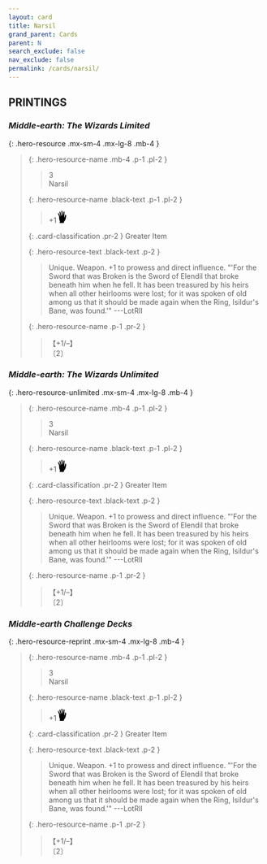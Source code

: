 ```yaml
---
layout: card
title: Narsil
grand_parent: Cards
parent: N
search_exclude: false
nav_exclude: false
permalink: /cards/narsil/
---
```


## PRINTINGS


### _Middle-earth: The Wizards Limited_

{: .hero-resource .mx-sm-4 .mx-lg-8 .mb-4 }
> {: .hero-resource-name .mb-4 .p-1 .pl-2 }
> > <div class="card-mp">3</div>
> > <div class="card-name">Narsil</div>
>
> {: .hero-resource-name .black-text .p-1 .pl-2 }
> > +1![](/assets/images/di.svg)
>
> {: .card-classification .pr-2 }
> Greater Item
>
> {: .hero-resource-text .black-text .p-2 }
> > Unique. Weapon. +1 to prowess and direct influence.  "'For the Sword that was Broken is the Sword of Elendil that broke beneath him when he fell. It has been treasured by his heirs when all other heirlooms were lost; for it was spoken of old among us that it should be made again when the Ring, Isildur's Bane, was found.'" ---LotRII 
> 
> {: .hero-resource-name .p-1 .pr-2 }
> > <div class="card-shield">【+1/&ndash;】</div>
> > <div class="card-corruption">〔2〕</div>

### _Middle-earth: The Wizards Unlimited_

{: .hero-resource-unlimited .mx-sm-4 .mx-lg-8 .mb-4 }
> {: .hero-resource-name .mb-4 .p-1 .pl-2 }
> > <div class="card-mp">3</div>
> > <div class="card-name">Narsil</div>
>
> {: .hero-resource-name .black-text .p-1 .pl-2 }
> > +1![](/assets/images/di.svg)
>
> {: .card-classification .pr-2 }
> Greater Item
>
> {: .hero-resource-text .black-text .p-2 }
> > Unique. Weapon. +1 to prowess and direct influence.  "'For the Sword that was Broken is the Sword of Elendil that broke beneath him when he fell. It has been treasured by his heirs when all other heirlooms were lost; for it was spoken of old among us that it should be made again when the Ring, Isildur's Bane, was found.'" ---LotRII 
> 
> {: .hero-resource-name .p-1 .pr-2 }
> > <div class="card-shield">【+1/&ndash;】</div>
> > <div class="card-corruption">〔2〕</div>

### _Middle-earth Challenge Decks_

{: .hero-resource-reprint .mx-sm-4 .mx-lg-8 .mb-4 }
> {: .hero-resource-name .mb-4 .p-1 .pl-2 }
> > <div class="card-mp">3</div>
> > <div class="card-name">Narsil</div>
>
> {: .hero-resource-name .black-text .p-1 .pl-2 }
> > +1![](/assets/images/di.svg)
>
> {: .card-classification .pr-2 }
> Greater Item
>
> {: .hero-resource-text .black-text .p-2 }
> > Unique. Weapon. +1 to prowess and direct influence.  "'For the Sword that was Broken is the Sword of Elendil that broke beneath him when he fell. It has been treasured by his heirs when all other heirlooms were lost; for it was spoken of old among us that it should be made again when the Ring, Isildur's Bane, was found.'" ---LotRII 
> 
> {: .hero-resource-name .p-1 .pr-2 }
> > <div class="card-shield">【+1/&ndash;】</div>
> > <div class="card-corruption">〔2〕</div>
